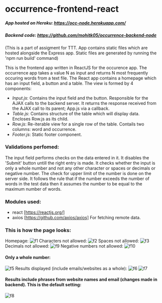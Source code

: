 # occurrence-frontend-react

##### App hosted on Heroku: https://occ-node.herokuapp.com/
##### Backend code: https://github.com/mohitk05/occurrence-backend-node
(This is a part of assigment for TTT. App contains static files which are hosted alongside the Express app. Static files are generated by running the 'npm run build' command)

This is the frontend app written in ReactJS for the occurence app. The occurrence app takes a value N as input and returns N most frequently occuring words from a text file.
The React app contains a homepage which has an input field, a button and a table. 
The view is formed by 4 components:
* *Input.js*: Contains the input field and the button. Responsible for the AJAX calls to the backend server. It returns the response received from the AJAX call to its parent; App.js via a callback.
* *Table.js*: Contains structure of the table which will display data. Encloses Row.js as its child.
* *Row.js*: Re-iterable view for a single row of the table. Contails two columns: word and occurrence.
* *Footer.js*: Static footer component.
  
### Validations perfomed:
The input field performs checks on the data entered in it. It disables the 'Submit' button untill the right entry is made. It checks whether the input is only a whole number and not any other character or spaces or decimals or negative number. The check for upper limit of the number is done on the server side. It follows the rule that if the number exceeds the number of words in the test data then it assumes the number to be equal to the maximum number of words.

### Modules used:
* react [https://reactjs.org/]
* axios [https://github.com/axios/axios] For fetching remote data.

### This is how the page looks:
Homepage:
![f1](https://user-images.githubusercontent.com/24852829/35640358-f5ae2428-06e2-11e8-820a-3f48ffc7f248.PNG)
Characters not allowed:
![f2](https://user-images.githubusercontent.com/24852829/35640359-f5e58224-06e2-11e8-8422-cb370a32fea8.PNG)
Spaces not allowed:
![f3](https://user-images.githubusercontent.com/24852829/35640360-f61aea90-06e2-11e8-95cc-82ca2b528dab.PNG)
Decimals not allowed:
![f9](https://user-images.githubusercontent.com/24852829/35640755-2829b06a-06e4-11e8-84bb-fc6584af0d7d.PNG)
Negative numbers not allowed:
![f10](https://user-images.githubusercontent.com/24852829/35640756-2863ebae-06e4-11e8-9bb1-a61af3aa425d.PNG)

#### Only a whole number:
![f5](https://user-images.githubusercontent.com/24852829/35640361-f6527294-06e2-11e8-9d44-794b73fd7891.PNG)
Results displayed (include emails/websites as a whole):
![f6](https://user-images.githubusercontent.com/24852829/35640363-f68b4902-06e2-11e8-8efc-f5175dbc22d9.PNG)
![f7](https://user-images.githubusercontent.com/24852829/35640364-f6c3a914-06e2-11e8-9a7e-cdb51b8c284f.PNG)

#### Results include phrases from website names and email (changes made in backend). This is the default setting:
![f8](https://user-images.githubusercontent.com/24852829/35640365-f7043ac4-06e2-11e8-8357-060367842bbf.PNG)

